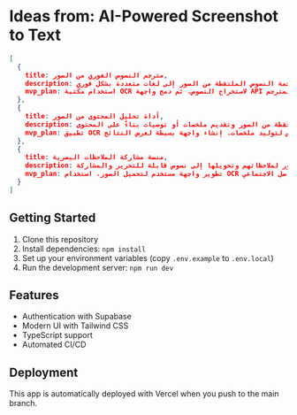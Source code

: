 # Ideas from: AI-Powered Screenshot to Text

```json
[
  {
    title: مترجم النصوص الفوري من الصور,
    description: أداة تستخدم الذكاء الاصطناعي لترجمة النصوص الملتقطة من الصور إلى لغات متعددة بشكل فوري.,
    mvp_plan: استخدام مكتبة OCR لاستخراج النصوص، ثم دمج واجهة API للترجمة. إنشاء واجهة بسيطة لتحميل الصور وعرض النص المترجم.
  },
  {
    title: أداة تحليل المحتوى من الصور,
    description: أداة لتحليل النصوص الملتقطة من الصور وتقديم ملخصات أو توصيات بناءً على المحتوى.,
    mvp_plan: تطبيق OCR لاستخراج النصوص، ثم استخدام خوارزميات تحليل النصوص لتوليد ملخصات. إنشاء واجهة بسيطة لعرض النتائج.
  },
  {
    title: منصة مشاركة الملاحظات البصرية,
    description: منصة تتيح للمستخدمين التقاط صور لملاحظاتهم وتحويلها إلى نصوص قابلة للتحرير والمشاركة.,
    mvp_plan: تطوير واجهة مستخدم لتحميل الصور، استخدام OCR لاستخراج النصوص، وتوفير خيارات للمشاركة عبر البريد الإلكتروني أو وسائل التواصل الاجتماعي.
  }
]
```

## Getting Started

1. Clone this repository
2. Install dependencies: `npm install`
3. Set up your environment variables (copy `.env.example` to `.env.local`)
4. Run the development server: `npm run dev`

## Features

- Authentication with Supabase
- Modern UI with Tailwind CSS
- TypeScript support
- Automated CI/CD

## Deployment

This app is automatically deployed with Vercel when you push to the main branch.